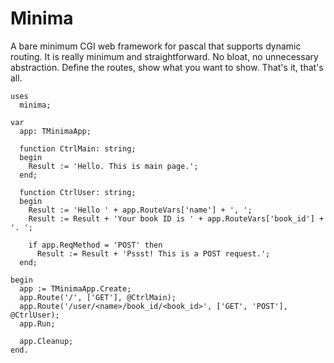# Minima

A bare minimum CGI web framework for pascal that supports dynamic routing.
It is really minimum and straightforward. No bloat, no unnecessary abstraction.
Define the routes, show what you want to show.
That's it, that's all.

```delphi
uses
  minima;

var
  app: TMinimaApp;

  function CtrlMain: string;
  begin
    Result := 'Hello. This is main page.';
  end;

  function CtrlUser: string;
  begin
    Result := 'Hello ' + app.RouteVars['name'] + ', ';
    Result := Result + 'Your book ID is ' + app.RouteVars['book_id'] + '. ';

    if app.ReqMethod = 'POST' then
      Result := Result + 'Pssst! This is a POST request.';
  end;

begin
  app := TMinimaApp.Create;
  app.Route('/', ['GET'], @CtrlMain);
  app.Route('/user/<name>/book_id/<book_id>', ['GET', 'POST'], @CtrlUser);
  app.Run;

  app.Cleanup;
end.
```
